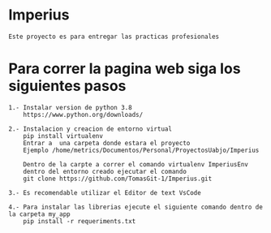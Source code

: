 # Imperius
    Este proyecto es para entregar las practicas profesionales

# Para correr la pagina web siga los siguientes pasos
    1.- Instalar version de python 3.8
        https://www.python.org/downloads/

    2.- Instalacion y creacion de entorno virtual 
        pip install virtualenv
        Entrar a  una carpeta donde estara el proyecto
        Ejemplo /home/metrics/Documentos/Personal/ProyectosUabjo/Imperius

        Dentro de la carpte a correr el comando virtualenv ImperiusEnv
        dentro del entorno creado ejecutar el comando 
        git clone https://github.com/TomasGit-1/Imperius.git

    3.- Es recomendable utilizar el Editor de text VsCode

    4.- Para instalar las librerias ejecute el siguiente comando dentro de la carpeta my_app
        pip install -r requeriments.txt 

